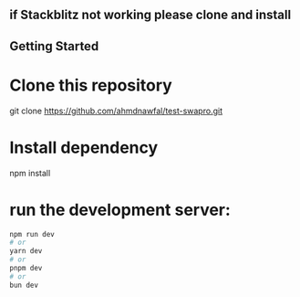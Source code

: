 ## if Stackblitz not working please clone and install

## Getting Started

# Clone this repository

git clone https://github.com/ahmdnawfal/test-swapro.git

# Install dependency

npm install

# run the development server:

```bash
npm run dev
# or
yarn dev
# or
pnpm dev
# or
bun dev
```
